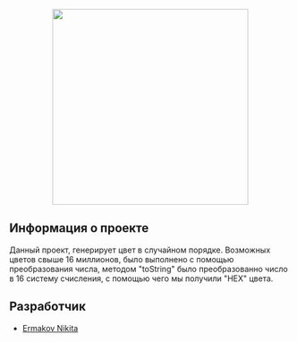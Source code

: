 <p align="center">
      <img src="http://x-lines.ru/letters/i/cyrillicbasic/0395/00b860/20/0/qjosh3dxpwssg55cp73y.png" width="350">
</p>

## Информация о проекте
Данный проект, генерирует цвет в случайном порядке. Возможных цветов свыше 16 миллионов, было выполнено с помощью преобразования числа, методом "toString" было преобразованно число в 16 систему счисления, с помощью чего мы получили "HEX" цвета.

## Разработчик

- [Ermakov Nikita](https://github.com/agr0meow)
